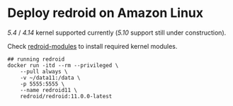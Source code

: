 # Deploy redroid on Amazon Linux
*5.4* / *4.14* kernel supported currently (*5.10* support still under construction).

Check [redroid-modules](https://github.com/remote-android/redroid-modules) to install
required kernel modules.

```
## running redroid
docker run -itd --rm --privileged \
    --pull always \
    -v ~/data11:/data \
    -p 5555:5555 \
    --name redroid11 \
    redroid/redroid:11.0.0-latest
```
